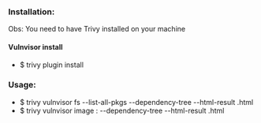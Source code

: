 ### Installation:

Obs: You need to have Trivy installed on your machine

#### Vulnvisor install

- $ trivy plugin install <path to vulnvisor_vx.x.x_.tar.gz>

### Usage:

- $ trivy vulnvisor fs <path> --list-all-pkgs --dependency-tree --html-result <output>.html
- $ trivy vulnvisor image <image-name>:<version> --dependency-tree --html-result <output>.html

